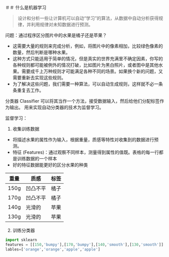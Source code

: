 ＃＃ 什么是机器学习

> 设计和分析一些让计算机可以自动“学习”的算法，从数据中自动分析获得规律，并利用规律对未知数据进行预测。

问题：通过程序区分图片中的水果是橘子还是苹果？
- 这需要大量的规则来完成分析，例如，将图片中的像素相加，比较绿色像素的数量，然后判断是哪种水果。
- 这种方式只能适用于简单的情况，但是真实的世界充满里不确定因素，你写的各种规则都可能被例外的情况打破，比如图片为黑白照片，或者图中是其他水果。需要成千上万种规则才可能满足各种不同的场景。如果换个新的问题，又需要重新去实现这些规则。
- 为了解决这些问题，我们需要一种算法，可以自动生成规则，这样就不必一条条重复去工作。

分类器 Classifier
可以将其当作一个方法，接受数据输入，然后给他们分配标签作为输出。
用来实现自动分类器的技术为监督学习。

监督学习：
1. 收集训练数据
 - 将描述水果的属性作为输入，根据重量，质感等特性对收集到的数据进行预测。
 - 特征 (Features)：通过观察不同样本，测量得到属性的值既。表格的每一行都是训练数据的一个样本
 - 好的特征数据能更好的区分水果的种类

重量  | 质感      | 标签
-----|-----------|---
150g | 凹凸不平   | 橘子
170g | 凹凸不平   | 橘子
140g | 光滑的     | 苹果
130g | 光滑的     | 苹果  

2. 训练分类器
```python
import sklearn
features = [[150,'bumpy'],[170,'bumpy'],[140,'smooth'],[130,'smooth']]
lables=['orange','orange','apple','apple']

```